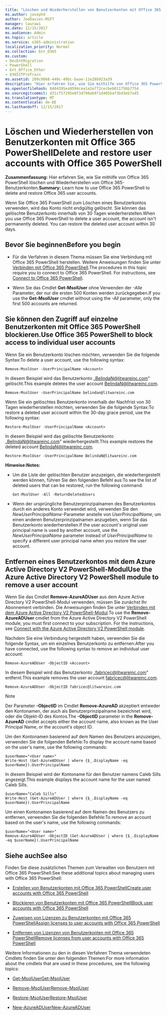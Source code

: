 ```yaml
---
title: "Löschen und Wiederherstellen von Benutzerkonten mit Office 365 PowerShell"
ms.author: josephd
author: JoeDavies-MSFT
manager: laurawi
ms.date: 12/15/2017
ms.audience: Admin
ms.topic: article
ms.service: o365-administration
localization_priority: Normal
ms.collection: Ent_O365
ms.custom:
- DecEntMigration
- PowerShell
- Ent_Office_Other
- O365ITProTrain
ms.assetid: 209c9868-448c-49bc-baae-11e28b923a39
description: "Hier erfahren Sie, wie Sie mithilfe von Office 365 PowerShell löschen und Wiederherstellen von Office 365-Benutzerkonten."
ms.openlocfilehash: 8404395ea9594cea1a2e772cecbeb011756b7754
ms.sourcegitcommit: d31cf57295e8f3d798ab971d405baf3bd3eb7a45
ms.translationtype: MT
ms.contentlocale: de-DE
ms.lasthandoff: 12/15/2017
---
```

# <a name="delete-and-restore-user-accounts-with-office-365-powershell"></a><span data-ttu-id="1684b-103">Löschen und Wiederherstellen von Benutzerkonten mit Office 365 PowerShell</span><span class="sxs-lookup"><span data-stu-id="1684b-103">Delete and restore user accounts with Office 365 PowerShell</span></span>

<span data-ttu-id="1684b-104">**Zusammenfassung:**  Hier erfahren Sie, wie Sie mithilfe von Office 365 PowerShell löschen und Wiederherstellen von Office 365-Benutzerkonten.</span><span class="sxs-lookup"><span data-stu-id="1684b-104">**Summary:**  Learn how to use Office 365 PowerShell to delete and restore Office 365 user accounts.</span></span>
  
<span data-ttu-id="1684b-p101">Wenn Sie Office 365 PowerShell zum Löschen eines Benutzerkontos verwenden, wird das Konto nicht endgültig gelöscht. Sie können das gelöschte Benutzerkonto innerhalb von 30 Tagen wiederherstellen.</span><span class="sxs-lookup"><span data-stu-id="1684b-p101">When you use Office 365 PowerShell to delete a user account, the account isn't permanently deleted. You can restore the deleted user account within 30 days.</span></span>
  
## <a name="before-you-begin"></a><span data-ttu-id="1684b-107">Bevor Sie beginnen</span><span class="sxs-lookup"><span data-stu-id="1684b-107">Before you begin</span></span>

- <span data-ttu-id="1684b-p102">Für die Verfahren in diesem Thema müssen Sie eine Verbindung mit Office 365 PowerShell herstellen. Weitere Anweisungen finden Sie unter [Verbinden mit Office 365 PowerShell](connect-to-office-365-powershell.md).</span><span class="sxs-lookup"><span data-stu-id="1684b-p102">The procedures in this topic require you to connect to Office 365 PowerShell. For instructions, see [Connect to Office 365 PowerShell](connect-to-office-365-powershell.md).</span></span>
    
- <span data-ttu-id="1684b-110">Wenn Sie das Cmdlet **Get-MsolUser** ohne Verwenden der _-Alle_ Parameter, der nur die ersten 500 Konten werden zurückgegeben.</span><span class="sxs-lookup"><span data-stu-id="1684b-110">If you use the **Get-MsolUser** cmdlet without using the _-All_ parameter, only the first 500 accounts are returned.</span></span>
    
## <a name="use-office-365-powershell-to-block-access-to-individual-user-accounts"></a><span data-ttu-id="1684b-111">Sie können den Zugriff auf einzelne Benutzerkonten mit Office 365 PowerShell blockieren.</span><span class="sxs-lookup"><span data-stu-id="1684b-111">Use Office 365 PowerShell to block access to individual user accounts</span></span>
<span data-ttu-id="1684b-112"><a name="ShortVersion"> </a></span><span class="sxs-lookup"><span data-stu-id="1684b-112"><a name="ShortVersion"> </a></span></span>

<span data-ttu-id="1684b-113">Wenn Sie ein Benutzerkonto löschen möchten, verwenden Sie die folgende Syntax:</span><span class="sxs-lookup"><span data-stu-id="1684b-113">To delete a user account, use the following syntax:</span></span>
  
```
Remove-MsolUser -UserPrincipalName <Account>
```

<span data-ttu-id="1684b-114">In diesem Beispiel wird das Benutzerkonto „BelindaN@litwareinc.com" gelöscht.</span><span class="sxs-lookup"><span data-stu-id="1684b-114">This example deletes the user account BelindaN@litwareinc.com.</span></span>
  
```
Remove-MsolUser -UserPrincipalName belindan@litwareinc.com
```

<span data-ttu-id="1684b-115">Wenn Sie ein gelöschtes Benutzerkonto innerhalb der Nachfrist von 30 Tagen wiederherstellen möchten, verwenden Sie die folgende Syntax:</span><span class="sxs-lookup"><span data-stu-id="1684b-115">To restore a deleted user account within the 30-day grace period, use the following syntax:</span></span>
  
```
Restore-MsolUser -UserPrincipalName <Account>
```

<span data-ttu-id="1684b-116">In diesem Beispiel wird das gelöschte Benutzerkonto „BelindaN@litwareinc.com" wiederhergestellt.</span><span class="sxs-lookup"><span data-stu-id="1684b-116">This example restores the deleted account BelindaN@litwareinc.com.</span></span>
  
```
Restore-MsolUser -UserPrincipalName BelindaN@litwareinc.com
```

 <span data-ttu-id="1684b-117">**Hinweise:**</span><span class="sxs-lookup"><span data-stu-id="1684b-117">**Notes:**</span></span>
  
- <span data-ttu-id="1684b-118">Um die Liste der gelöschten Benutzer anzuzeigen, die wiederhergestellt werden können, führen Sie den folgenden Befehl aus:</span><span class="sxs-lookup"><span data-stu-id="1684b-118">To see the list of deleted users that can be restored, run the following command:</span></span>
    
  ```
  Get-MsolUser -All -ReturnDeletedUsers
  ```

- <span data-ttu-id="1684b-119">Wenn der ursprüngliche Benutzerprinzipalnamen des Benutzerkontos durch ein anderes Konto verwendet wird, verwenden Sie den  _NewUserPrincipalName_-Parameter anstelle von  _UserPrincipalName_, um einen anderen Benutzerprinzipalnamen anzugeben, wenn Sie das Benutzerkonto wiederherstellen.</span><span class="sxs-lookup"><span data-stu-id="1684b-119">If the user account's original user principal name is used by another account, use the  _NewUserPrincipalName_ parameter instead of _UserPrincipalName_ to specify a different user principal name when you restore the user account.</span></span>
    
## <a name="use-the-azure-active-directory-v2-powershell-module-to-remove-a-user-account"></a><span data-ttu-id="1684b-120">Entfernen eines Benutzerkontos mit dem Azure Active Directory V2 PowerShell-Modul</span><span class="sxs-lookup"><span data-stu-id="1684b-120">Use the Azure Active Directory V2 PowerShell module to remove a user account</span></span>
<span data-ttu-id="1684b-121"><a name="ShortVersion"> </a></span><span class="sxs-lookup"><span data-stu-id="1684b-121"><a name="ShortVersion"> </a></span></span>

<span data-ttu-id="1684b-p103">Wenn Sie das Cmdlet **Remove-AzureADUser** aus dem Azure Active Directory V2 PowerShell-Modul verwenden, müssen Sie zunächst Ihr Abonnement verbinden. Die Anweisungen finden Sie unter [Verbinden mit dem Azure Active Directory V2 PowerShell-Modul](https://go.microsoft.com/fwlink/?linkid=842218).</span><span class="sxs-lookup"><span data-stu-id="1684b-p103">To use the **Remove-AzureADUser** cmdlet from the Azure Active Directory V2 PowerShell module, you must first connect to your subscription. For the instructions, see [Connect with the Azure Active Directory V2 PowerShell module](https://go.microsoft.com/fwlink/?linkid=842218).</span></span>
  
<span data-ttu-id="1684b-124">Nachdem Sie eine Verbindung hergestellt haben, verwenden Sie die folgende Syntax, um ein einzelnes Benutzerkonto zu entfernen:</span><span class="sxs-lookup"><span data-stu-id="1684b-124">After you have connected, use the following syntax to remove an individual user account:</span></span>
  
```
Remove-AzureADUser -ObjectID <Account>
```

<span data-ttu-id="1684b-125">In diesem Beispiel wird das Benutzerkonto „fabricec@litwareinc.com" entfernt.</span><span class="sxs-lookup"><span data-stu-id="1684b-125">This example removes the user account fabricec@litwareinc.com.</span></span>
  
```
Remove-AzureADUser -ObjectID fabricec@litwareinc.com
```

> [!NOTE]
> <span data-ttu-id="1684b-126">Der Parameter **-ObjectID** im Cmdlet **Remove-AzureAD** akzeptiert entweder den Kontonamen, der auch als Benutzerprinzipalname bezeichnet wird, oder die Objekt-ID des Kontos.</span><span class="sxs-lookup"><span data-stu-id="1684b-126">The **-ObjectID** parameter in the **Remove-AzureAD** cmdlet accepts either the account name, also known as the User Principal Name, or the account's object ID.</span></span>
  
<span data-ttu-id="1684b-127">Um den Kontonamen basierend auf dem Namen des Benutzers anzuzeigen, verwenden Sie die folgenden Befehle:</span><span class="sxs-lookup"><span data-stu-id="1684b-127">To display the account name based on the user's name, use the following commands:</span></span>
  
```
$userName="<User name>"
Write-Host (Get-AzureADUser | where {$_.DisplayName -eq $userName}).UserPrincipalName
```

<span data-ttu-id="1684b-128">In diesem Beispiel wird der Kontoname für den Benutzer namens Caleb Sills angezeigt.</span><span class="sxs-lookup"><span data-stu-id="1684b-128">This example displays the account name for the user named Caleb Sills.</span></span>
  
```
$userName="Caleb Sills"
Write-Host (Get-AzureADUser | where {$_.DisplayName -eq $userName}).UserPrincipalName
```

<span data-ttu-id="1684b-129">Um einen Kontonamen basierend auf dem Namen des Benutzers zu entfernen, verwenden Sie die folgenden Befehle:</span><span class="sxs-lookup"><span data-stu-id="1684b-129">To remove an account based on the user's name, use the following commands:</span></span>
  
```
$userName="<User name>"
Remove-AzureADUser -ObjectID (Get-AzureADUser | where {$_.DisplayName -eq $userName}).UserPrincipalName
```

## <a name="see-also"></a><span data-ttu-id="1684b-130">Siehe auch</span><span class="sxs-lookup"><span data-stu-id="1684b-130">See also</span></span>
<span data-ttu-id="1684b-131"><a name="SeeAlso"> </a></span><span class="sxs-lookup"><span data-stu-id="1684b-131"><a name="SeeAlso"> </a></span></span>

<span data-ttu-id="1684b-132">Finden Sie diese zusätzlichen Themen zum Verwalten von Benutzern mit Office 365 PowerShell:</span><span class="sxs-lookup"><span data-stu-id="1684b-132">See these additional topics about managing users with Office 365 PowerShell:</span></span>
  
- [<span data-ttu-id="1684b-133">Erstellen von Benutzerkonten mit Office 365 PowerShell</span><span class="sxs-lookup"><span data-stu-id="1684b-133">Create user accounts with Office 365 PowerShell</span></span>](create-user-accounts-with-office-365-powershell.md)
    
- [<span data-ttu-id="1684b-134">Blockieren von Benutzerkonten mit Office 365 PowerShell</span><span class="sxs-lookup"><span data-stu-id="1684b-134">Block user accounts with Office 365 PowerShell</span></span>](block-user-accounts-with-office-365-powershell.md)
    
- [<span data-ttu-id="1684b-135">Zuweisen von Lizenzen zu Benutzerkonten mit Office 365 PowerShell</span><span class="sxs-lookup"><span data-stu-id="1684b-135">Assign licenses to user accounts with Office 365 PowerShell</span></span>](assign-licenses-to-user-accounts-with-office-365-powershell.md)
    
- [<span data-ttu-id="1684b-136">Entfernen von Lizenzen von Benutzerkonten mit Office 365 PowerShell</span><span class="sxs-lookup"><span data-stu-id="1684b-136">Remove licenses from user accounts with Office 365 PowerShell</span></span>](remove-licenses-from-user-accounts-with-office-365-powershell.md)
    
<span data-ttu-id="1684b-137">Weitere Informationen zu den in diesen Verfahren Thema verwendeten Cmdlets finden Sie unter den folgenden Themen:</span><span class="sxs-lookup"><span data-stu-id="1684b-137">For more information about the cmdlets that are used in these procedures, see the following topics:</span></span>
  
- [<span data-ttu-id="1684b-138">Get-MsolUser</span><span class="sxs-lookup"><span data-stu-id="1684b-138">Get-MsolUser</span></span>](https://go.microsoft.com/fwlink/p/?LinkId=691543)
    
- [<span data-ttu-id="1684b-139">Remove-MsolUser</span><span class="sxs-lookup"><span data-stu-id="1684b-139">Remove-MsolUser</span></span>](https://go.microsoft.com/fwlink/p/?LinkId=691636)
    
- [<span data-ttu-id="1684b-140">Restore-MsolUser</span><span class="sxs-lookup"><span data-stu-id="1684b-140">Restore-MsolUser</span></span>](https://go.microsoft.com/fwlink/p/?LinkId=691637)
    
- [<span data-ttu-id="1684b-141">New-AzureADUser</span><span class="sxs-lookup"><span data-stu-id="1684b-141">New-AzureADUser</span></span>](https://docs.microsoft.com/powershell/module/azuread/new-azureaduser?view=azureadps-2.0)
    

